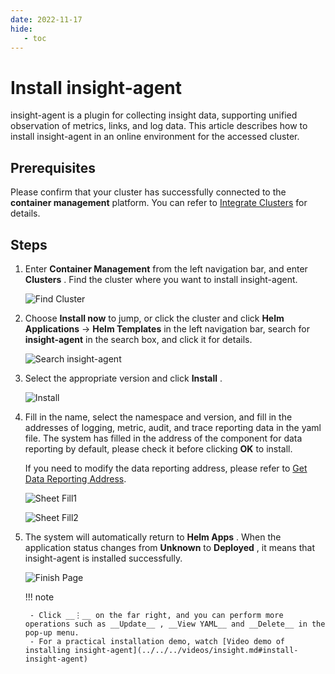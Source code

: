```yaml
---
date: 2022-11-17
hide:
   - toc
---
```


# Install insight-agent

insight-agent is a plugin for collecting insight data, supporting unified observation of metrics, links, and log data. This article describes how to install insight-agent in an online environment for the accessed cluster.

## Prerequisites

Please confirm that your cluster has successfully connected to the __container management__ platform. You can refer to [Integrate Clusters](../../../kpanda/user-guide/clusters/integrate-cluster.md) for details.

## Steps

1. Enter __Container Management__ from the left navigation bar, and enter __Clusters__ . Find the cluster where you want to install insight-agent.

    ![Find Cluster](https://docs.daocloud.io/daocloud-docs-images/docs/en/docs/insight/quickstart/images/insight-agent01.png)

1. Choose __Install now__ to jump, or click the cluster and click __Helm Applications__ -> __Helm Templates__ in the left navigation bar, search for __insight-agent__ in the search box, and click it for details.

    ![Search insight-agent](https://docs.daocloud.io/daocloud-docs-images/docs/en/docs/insight/quickstart/images/insight-agent02.png)

1. Select the appropriate version and click __Install__ .

    ![Install](https://docs.daocloud.io/daocloud-docs-images/docs/en/docs/insight/quickstart/images/insight-agent03.png)

1. Fill in the name, select the namespace and version, and fill in the addresses of logging, metric, audit, and trace reporting data in the yaml file. The system has filled in the address of the component for data reporting by default, please check it before clicking __OK__ to install.

    If you need to modify the data reporting address, please refer to [Get Data Reporting Address](./gethosturl.md).

    ![Sheet Fill1](https://docs.daocloud.io/daocloud-docs-images/docs/en/docs/insight/quickstart/images/insight-agent04-1.png)

    ![Sheet Fill2](https://docs.daocloud.io/daocloud-docs-images/docs/en/docs/insight/quickstart/images/insight-agent04-2.png)

1. The system will automatically return to __Helm Apps__ . When the application status changes from __Unknown__ to __Deployed__ , it means that insight-agent is installed successfully.

    ![Finish Page](https://docs.daocloud.io/daocloud-docs-images/docs/en/docs/insight/quickstart/images/insight-agent05.png)

    !!! note

        - Click __⋮__ on the far right, and you can perform more operations such as __Update__ , __View YAML__ and __Delete__ in the pop-up menu.
        - For a practical installation demo, watch [Video demo of installing insight-agent](../../../videos/insight.md#install-insight-agent)
